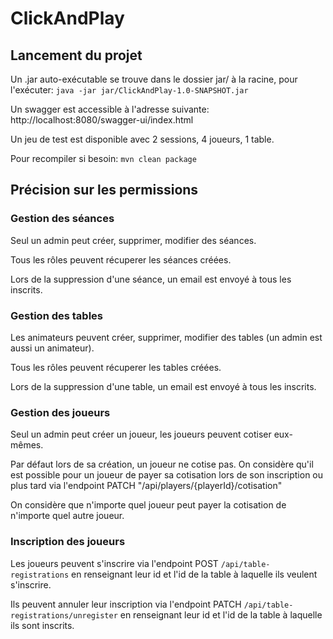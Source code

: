 # ClickAndPlay

## Lancement du projet

Un .jar auto-exécutable se trouve dans le dossier jar/ à la racine, pour l'exécuter: ```java -jar jar/ClickAndPlay-1.0-SNAPSHOT.jar```

Un swagger est accessible à l'adresse suivante: http://localhost:8080/swagger-ui/index.html

Un jeu de test est disponible avec 2 sessions, 4 joueurs, 1 table.

Pour recompiler si besoin: ```mvn clean package```

## Précision sur les permissions

### Gestion des séances

Seul un admin peut créer, supprimer, modifier des séances.

Tous les rôles peuvent récuperer les séances créées.

Lors de la suppression d'une séance, un email est envoyé à tous les inscrits.

### Gestion des tables

Les animateurs peuvent créer, supprimer, modifier des tables (un admin est aussi un animateur).

Tous les rôles peuvent récuperer les tables créées.

Lors de la suppression d'une table, un email est envoyé à tous les inscrits.

### Gestion des joueurs

Seul un admin peut créer un joueur, les joueurs peuvent cotiser eux-mêmes.

Par défaut lors de sa création, un joueur ne cotise pas. On considère qu'il est possible pour un joueur de payer sa cotisation lors de son inscription ou plus tard via l'endpoint PATCH "/api/players/{playerId}/cotisation"

On considère que n'importe quel joueur peut payer la cotisation de n'importe quel autre joueur.

### Inscription des joueurs

Les joueurs peuvent s'inscrire via l'endpoint POST ```/api/table-registrations``` en renseignant leur id et l'id de la table à laquelle ils veulent s'inscrire.

Ils peuvent annuler leur inscription via l'endpoint PATCH ```/api/table-registrations/unregister``` en renseignant leur id et l'id de la table à laquelle ils sont inscrits.
